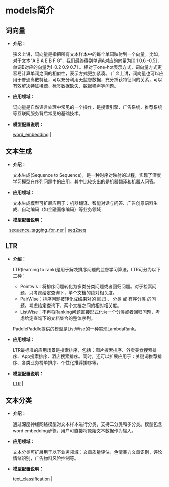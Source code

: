 
# models简介

## 词向量

- **介绍：**

    狭义上讲，词向量是指把所有文本样本中的每个单词映射到一个向量。比如，对于文本“A B A E B F G”，我们最终得到单词A对应的向量为[0.1 0.6 -0.5]，单词B对应的向量为[-0.2 0.9 0.7] 。相对于one-hot表示方式，词向量方式更容易计算单词之间的相似性，表示方式更加紧凑。
    广义上讲，词向量也可以应用于普通离散特征，可以充分利用无监督数据，充分捕获特征间的关系，可以有效解决特征稀疏、标签数据缺失、数据噪声等问题。

- **应用领域：**

    词向量是自然语言处理中常见的一个操作，是搜索引擎、广告系统、推荐系统等互联网服务背后常见的基础技术。

- **模型配置说明：**

    [word_embedding](https://github.com/PaddlePaddle/models/tree/develop/word_embedding) |
    
## 文本生成

- **介绍：**

    文本生成(Sequence to Sequence)，是一种时序对映射的过程，实现了深度学习模型在序列问题中的应用，其中比较突出的是机器翻译和机器人问答。

- **应用领域：**

    文本生成模型可扩展应用于：机器翻译、智能对话与问答、广告创意语料生成、自动编码（如金融画像编码）等业务领域

- **模型配置说明：**

    [sequence_tagging_for_ner](https://github.com/PaddlePaddle/models/tree/develop/sequence_tagging_for_ner) | [seq2seq](https://github.com/PaddlePaddle/models/tree/develop/seq2seq)

## LTR

- **介绍：**

    LTR(learning to rank)是用于解决排序问题的监督学习算法。LTR可分为以下三种：
    
    - Pointwis：将排序问题转化为多类分类问题或者回归问题。对于检索问题，只考虑给定查询下，单个文档的绝对相关度。
    - PairWise：排序问题被转化成结果对的 回归 、 分类 或 有序分类 的问题。考虑给定查询下，两个文档之间的相对相关度。
    - ListWise：不再将Ranking问题直接形式化为一个分类或者回归问题，考虑给定查询下的文档集合的整体序列。
    
    PaddlePaddle提供的模型是ListWise的一种实现LambdaRank。

- **应用领域：**

    LTR最标准的应用场景是搜索排序，包括：图片搜索排序、外卖美食搜索排序、App搜索排序、酒店搜索排序。同时，还可以扩展应用于：关键词推荐排序、各类业务榜单排序、个性化推荐排序等。

- **模型配置说明：**

    [LTR](https://github.com/PaddlePaddle/models/tree/develop/ltr) |

## 文本分类

- **介绍：**

    通过深度神经网络模型对文本样本进行分类，支持二分类和多分类。模型包含word embedding步骤，用户可直接将原始文本数据作为输入。

- **应用领域：**

    文本分类可扩展用于以下业务领域：文章质量评估，色情暴力文章识别，评论情绪识别，广告物料风险控制等。

- **模型配置说明：**

    [text_classification](https://github.com/PaddlePaddle/models/tree/develop/text_classification) |
